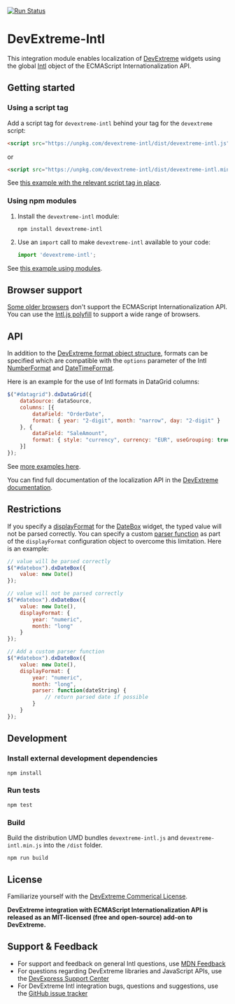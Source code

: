 [![Run Status](https://api.shippable.com/projects/5819ee767d9db80f006078c2/badge?branch=master)](https://app.shippable.com/projects/5819ee767d9db80f006078c2)

# DevExtreme-Intl

This integration module enables localization of [DevExtreme](http://js.devexpress.com/) widgets using the global [Intl](https://developer.mozilla.org/en/docs/Web/JavaScript/Reference/Global_Objects/Intl) object of the  ECMAScript Internationalization API.

## Getting started

### Using a script tag

Add a script tag for `devextreme-intl` behind your tag for the `devextreme` script:

```html
<script src="https://unpkg.com/devextreme-intl/dist/devextreme-intl.js"></script>
```
or
```html
<script src="https://unpkg.com/devextreme-intl/dist/devextreme-intl.min.js"></script>
```

See [this example with the relevant script tag in place](/blob/master/examples/bundled.html).

### Using npm modules

1. Install the `devextreme-intl` module:

    `npm install devextreme-intl`

2. Use an `import` call to make `devextreme-intl` available to your code:

    ```js
    import 'devextreme-intl';
    ```


See [this example using modules](/blob/master/examples/modular.html).

## Browser support

[Some older browsers](https://developer.mozilla.org/en/docs/Web/JavaScript/Reference/Global_Objects/Intl#Browser_compatibility) don't support the ECMAScript Internationalization API. You can use the [Intl.js polyfill](https://github.com/andyearnshaw/Intl.js/#intljs-) to support a wide range of browsers.

## API

In addition to the [DevExtreme format object structure](https://js.devexpress.com/Documentation/16_2/ApiReference/Common/Object_Structures/format/), formats can be specified which are compatible with the  `options` parameter of the Intl [NumberFormat](https://developer.mozilla.org/en-US/docs/Web/JavaScript/Reference/Global_Objects/NumberFormat#Parameters) and [DateTimeFormat](https://developer.mozilla.org/en-US/docs/Web/JavaScript/Reference/Global_Objects/DateTimeFormat#Parameters).

Here is an example for the use of Intl formats in DataGrid columns:

```js
$("#datagrid").dxDataGrid({
    dataSource: dataSource,
    columns: [{
        dataField: "OrderDate",
        format: { year: "2-digit", month: "narrow", day: "2-digit" }
    }, {
        dataField: "SaleAmount",
        format: { style: "currency", currency: "EUR", useGrouping: true, minimumSignificantDigits: 3 }
    }]
});
```

See [more examples here](/tree/master/examples).

You can find full documentation of the localization API in the [DevExtreme documentation](https://js.devexpress.com/Documentation/16_2/Guide/UI_Widgets/Common/Localization/).

## Restrictions

If you specify a [displayFormat](https://js.devexpress.com/Documentation/16_2/ApiReference/UI_Widgets/dxDateBox/Configuration/#displayFormat) for the  [DateBox](https://js.devexpress.com/Documentation/16_2/ApiReference/UI_Widgets/dxDateBox/) widget, the typed value will not be parsed correctly. You can specify a custom [parser function](https://js.devexpress.com/Documentation/16_2/ApiReference/Common/Object_Structures/format/#parser) as part of the `displayFormat` configuration object to overcome this limitation. Here is an example:

```js
// value will be parsed correctly
$("#datebox").dxDateBox({
    value: new Date()
});

// value will not be parsed correctly
$("#datebox").dxDateBox({
    value: new Date(),
    displayFormat: {
        year: "numeric",
        month: "long"
    }
});

// Add a custom parser function
$("#datebox").dxDateBox({
    value: new Date(),
    displayFormat: {
        year: "numeric",
        month: "long",
        parser: function(dateString) {
            // return parsed date if possible
        }
    }
});
```

## Development

### Install external development dependencies

    npm install

### Run tests

    npm test

### Build

Build the distribution UMD bundles `devextreme-intl.js` and `devextreme-intl.min.js` into the `/dist` folder.

    npm run build

## License

Familiarize yourself with the
[DevExtreme Commerical License](https://www.devexpress.com/Support/EULAs/DevExtreme.xml).

**DevExtreme integration with ECMAScript Internationalization API is released as an MIT-licensed (free and open-source) add-on to DevExtreme.**

## Support & Feedback

* For support and feedback on general Intl questions, use [MDN Feedback](https://developer.mozilla.org/ru/docs/MDN/Feedback)
* For questions regarding DevExtreme libraries and JavaScript APIs, use the [DevExpress Support Center](https://www.devexpress.com/Support/Center)
* For DevExtreme Intl integration bugs, questions and suggestions, use the [GitHub issue tracker](https://github.com/DevExpress/DevExtreme-Intl/issues)
